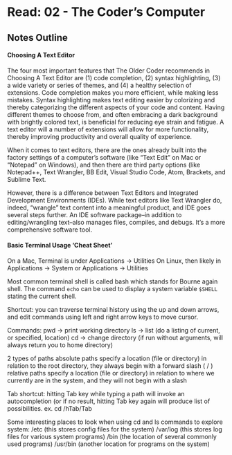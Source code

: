 # Read: 02 - The Coder’s Computer

## Notes Outline

#### Choosing A Text Editor

The four most important features that The Older Coder recommends in Choosing A Text Editor are (1) code completion, (2) syntax highlighting, (3) a wide variety or series of themes, and (4) a healthy selection of extensions. Code completion makes you more efficient, while making less mistakes. Syntax highlighting makes text editing easier by colorizing and thereby categorizing the different aspects of your code and content. Having different themes to choose from, and often embracing a dark background with brightly colored text, is beneficial for reducing eye strain and fatigue. A text editor will a number of extensions will allow for more functionality, thereby improving productivity and overall quality of experience.

When it comes to text editors, there are the ones already built into the factory settings of a computer’s software (like “Text Edit” on Mac or “Notepad” on Windows), and then there are third party options (like Notepad++, Text Wrangler, BB Edit, Visual Studio Code, Atom, Brackets, and Sublime Text.

However, there is a difference between Text Editors and Integrated Development Environments (IDEs). While text editors like Text Wrangler do, indeed, “wrangle” text content into a meaningful product, and IDE goes several steps further. An IDE software package–in addition to editing/wrangling text–also manages files, compiles, and debugs. It’s a more comprehensive software tool.


#### Basic Terminal Usage ‘Cheat Sheet’

On a Mac, Terminal is under Applications → Utilities
On Linux, then likely in Applications → System or Applications → Utilities

Most common terminal shell is called bash which stands for Bourne again shell. The command `echo` can be used to display a system variable `$SHELL` stating the current shell.

Shortcut: you can traverse terminal history using the up and down arrows, and edit commands using left and right arrow keys to move cursor.

Commands:
pwd → print working directory
ls → list (do a listing of current, or specified, location)
cd → change directory (if run without arguments, will always return you to home directory)

2 types of paths
absolute paths specify a location (file or directory) in relation to the root directory, they always begin with a forward slash ( / )
relative paths specify a location (file or directory) in relation to where we currently are in the system, and they will not begin with a slash

Tab shortcut: hitting Tab key while typing a path will invoke an autocompletion (or if no result, hitting Tab key again will produce list of possibilities. ex. cd /hTab/<beginning of username>Tab

Some interesting places to look when using cd and ls commands to explore system:
/etc		(this stores config files for the system)
/var/log		(this stores log files for various system programs)
/bin		(the location of several commonly used programs)
/usr/bin		(another location for programs on the system)
